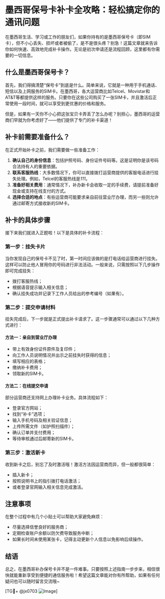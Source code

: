 # 墨西哥保号卡补卡全攻略：轻松搞定你的通讯问题

在墨西哥生活、学习或工作的朋友们，如果你持有的是墨西哥保号卡（即SIM卡），但不小心丢失、损坏或者被偷了，是不是很头疼？别急！这篇文章就来告诉你如何快速、高效地完成补卡操作。无论是初次申请还是流程回顾，这里都有你需要的一切信息。

## 什么是墨西哥保号卡？

首先，我们得搞清楚“保号卡”到底是什么。简单来说，它就是一种用于手机通话、短信以及上网服务的SIM卡。在墨西哥，各大运营商比如Telcel、Movistar和AT&T等都提供这样的服务。只要你在这些公司购买了一张SIM卡，并且激活后正常使用一段时间，就可以享受到更优惠的价格和服务。

但是，如果有一天你不小心把这张宝贝卡弄丢了怎么办呢？别担心，墨西哥的运营商们早就为你考虑好了——他们提供了专门的补卡渠道！

## 补卡前需要准备什么？

在正式开始补卡之前，我们需要做一些准备工作：

1. **确认自己的身份信息**：包括护照号码、身份证件号码等。这是证明你是该号码合法持有人的重要依据。
2. **联系客服热线**：大多数情况下，你可以直接拨打运营商提供的客服电话进行挂失处理。例如，Telcel的客服热线是*111*。
3. **准备好相关费用**：通常情况下，补办新卡会收取一定的手续费，请提前准备好现金或支持在线支付的方式。
4. **选择合适的地点**：有些运营商可能要求亲自前往营业厅办理，而另一些则允许通过邮寄方式接收新的SIM卡。

## 补卡的具体步骤

接下来我们就进入正题啦！以下是具体的补卡流程：

### 第一步：挂失卡片

当你发现自己的保号卡不见了时，第一时间应该做的是打电话给运营商进行挂失。这样可以防止他人冒用你的号码进行非法活动。一般来说，只需按照以下几步操作即可完成挂失：

- 拨打客服热线；
- 根据语音提示输入相关信息；
- 确认挂失成功并记录下工作人员给出的参考编号（如果有）。

### 第二步：提交申请材料

挂失完成后，下一步就是正式提出补卡请求了。这一步骤通常可以通过以下几种方式进行：

#### 方法一：亲自到营业厅办理

- 带上有效身份证件原件及复印件；
- 向工作人员说明情况并出示之前挂失时获得的信息；
- 填写相应的表格；
- 缴纳补卡费用；
- 领取新的SIM卡。

#### 方法二：在线提交申请

部分运营商还支持网上办理补卡业务。具体流程如下：

- 登录官方网站；
- 找到“补卡”选项；
- 输入手机号码及相关验证信息；
- 上传所需文件（如护照扫描件）；
- 确认订单并支付费用；
- 等待审核通过后邮寄新的SIM卡。

### 第三步：激活新卡

收到新卡之后，别忘了及时激活哦！激活方法因运营商而异，但一般都很简单：

- 插入新卡；
- 按照说明书上的指引拨打电话激活；
- 或者登录官网输入相关信息完成激活。

## 注意事项

在整个过程中有几个小贴士可以帮助大家避免麻烦：

- 尽量选择信誉良好的服务商；
- 定期检查账户余额以防欠费导致服务中断；
- 如果长时间未使用某张卡，记得主动更新个人信息以免影响后续操作。

## 结语

总之，在墨西哥补办保号卡并不是一件难事。只要按照上述指南一步步来，相信很快就能重新享受到便捷的通信服务啦！希望这篇文章能对你有所帮助，如果有任何疑问也可以随时留言交流哦~

[TG💪+ @jx0703 ![Image](https://github.com/user-attachments/assets/dbca1d08-cadb-493c-b0ec-ad6f7a83f270)]